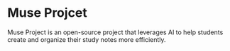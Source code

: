 # Muse Projcet
Muse Project is an open-source project that leverages AI to help students create and organize their study notes more efficiently.

